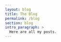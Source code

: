 ```yaml
---
layout: blog
title: The Blog
permalink: /blog
section: blog
intro_paragraph: >
  Here are all my posts.
---
```

